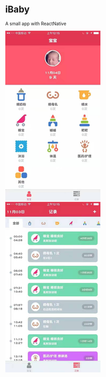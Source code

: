 # iBaby

A small app with ReactNative

<img src="index.jpeg" width=300><img src="records.jpeg" width=300>
